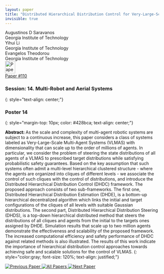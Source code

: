 ```yaml
---
layout: paper
title: "Distributed Hierarchical Distribution Control for Very-Large-Scale Clustered Multi-Agent Systems"
invisible: true
---
```

<div class="paper-authors">
<div class="paper-author-box">
    <div class="paper-author-name">Augustinos D Saravanos</div>
    <div class="paper-author-uni">Georgia Institute of Technology</div>
</div>
<div class="paper-author-box">
    <div class="paper-author-name">Yihui Li</div>
    <div class="paper-author-uni">Georgia Institute of Technology</div>
</div>
<div class="paper-author-box">
    <div class="paper-author-name">Evangelos Theodorou</div>
    <div class="paper-author-uni">Georgia Institute of Technology</div>
</div>

</div><div class="paper-pdf">
<div> <a href="http://www.roboticsproceedings.org/rss19/p110.pdf"><img src="{{ site.baseurl }}/images/paper_link.png" alt="Paper Website" width = "33"  height = "40"/></a> </div>
<div> <a href="http://www.roboticsproceedings.org/rss19/p110.pdf">Paper&nbsp;#110</a> </div>
</div>

### Session: 14. Multi-Robot and Aerial Systems
{: style="text-align: center;"}

### Poster 14
{: style="margin-top: 10px; color: #428bca; text-align: center;"}

<b style="color: black;">Abstract: </b>As the scale and complexity of multi-agent robotic systems are subject to a continuous increase, this paper considers a class of systems labeled as Very-Large-Scale Multi-Agent Systems (VLMAS) with dimensionality that can scale up to the order of millions of agents. In particular, we consider the problem of steering the state distributions of all agents of a VLMAS to prescribed target distributions while satisfying probabilistic safety guarantees. Based on the key assumption that such systems often admit a multi-level hierarchical clustered structure - where the agents are organized into cliques of different levels -  we associate the control of such cliques with the control of distributions, and introduce the Distributed Hierarchical Distribution Control (DHDC) framework. The proposed approach consists of two sub-frameworks. The first one, Distributed Hierarchical Distribution Estimation (DHDE), is a bottom-up hierarchical decentralized algorithm which links the initial and target configurations of the cliques of all levels with suitable Gaussian distributions. The second part, Distributed Hierarchical Distribution Steering (DHDS), is a top-down hierarchical distributed method that steers the distributions of all cliques and agents from the initial to the targets ones assigned by DHDE. Simulation results that scale up to two million agents demonstrate the effectiveness and scalability of the proposed framework. The increased computational efficiency and safety performance of DHDC against related methods is also illustrated. The results of this work indicate the importance of hierarchical distribution control approaches towards achieving safe and scalable solutions for the control of VLMAS.
{: style="color:gray; font-size: 120%; text-align: justified;"}


<div class="paper-menu">
<a href="{{ site.baseurl }}/program/papers/109/"> <img src="{{ site.baseurl }}/images/previous_paper_icon.png" alt="Previous Paper" title="Previous Paper"/> </a>
<a href="{{ site.baseurl }}/program/papers"><img src="{{ site.baseurl }}/images/overview_icon.png" alt="All Papers" title="All Papers"/> </a>
<a href="{{ site.baseurl }}/program/papers/111/"> <img src="{{ site.baseurl }}/images/next_paper_icon.png" alt="Next Paper" title="Next Paper"/> </a>

</div>
